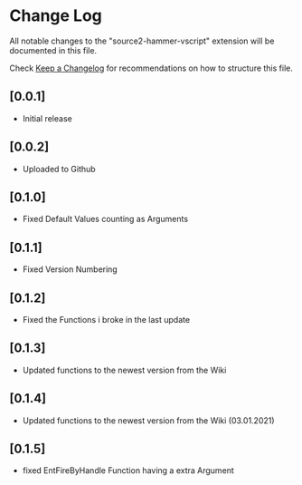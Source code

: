 # Change Log

All notable changes to the "source2-hammer-vscript" extension will be documented in this file.

Check [Keep a Changelog](http://keepachangelog.com/) for recommendations on how to structure this file.

## [0.0.1]

- Initial release

## [0.0.2]

- Uploaded to Github

## [0.1.0]

- Fixed Default Values counting as Arguments

## [0.1.1]

- Fixed Version Numbering

## [0.1.2]

- Fixed the Functions i broke in the last update

## [0.1.3]

-  Updated functions to the newest version from the Wiki

## [0.1.4]

- Updated functions to the newest version from the Wiki (03.01.2021)

## [0.1.5]

- fixed EntFireByHandle Function having a extra Argument